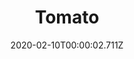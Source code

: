 ---
templateKey: blog-post
title: Tomato
description: Rich and slightly tangy, the Tomato has a wide variety of culinary uses.,
featuredpost: false
date: 2020-02-10T00:00:02.711Z
featuredimage: /img/Tomato.png
sellPrice: 60
tags: 
  - Summer
---